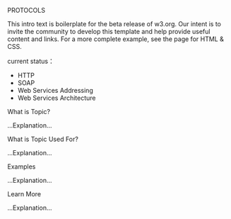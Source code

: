 PROTOCOLS

This intro text is boilerplate for the beta release of w3.org. Our intent is to invite the community to develop this template and help provide useful content and links. For a more complete example, see the page for HTML & CSS.

current status：
+ HTTP
+ SOAP
+ Web Services Addressing
+ Web Services Architecture

What is Topic?

...Explanation...

What is Topic Used For?

...Explanation...

Examples

...Explanation...

Learn More

...Explanation...